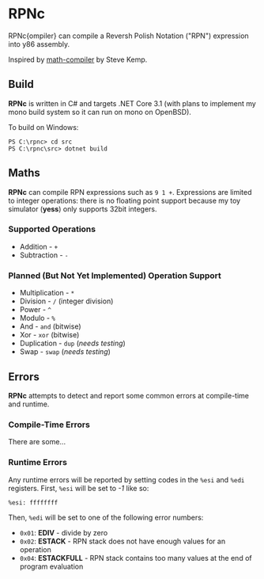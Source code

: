 # RPNc

RPNc{ompiler} can compile a Reversh Polish Notation ("RPN") expression into
y86 assembly.

Inspired by [math-compiler](https://github.com/skx/math-compiler) by
Steve Kemp.

## Build

**RPNc** is written in C# and targets .NET Core 3.1 (with plans to implement
my mono build system so it can run on mono on OpenBSD).

To build on Windows:

    PS C:\rpnc> cd src
    PS C:\rpnc\src> dotnet build

## Maths

**RPNc** can compile RPN expressions such as `9 1 +`. Expressions are limited
to integer operations: there is no floating point support because my toy
simulator (**yess**) only supports 32bit integers.

### Supported Operations

* Addition - `+`
* Subtraction - `-`

### Planned (But Not Yet Implemented) Operation Support

* Multiplication - `*`
* Division - `/` (integer division)
* Power - `^`
* Modulo - `%`
* And - `and` (bitwise)
* Xor - `xor` (bitwise)
* Duplication - `dup` (*needs testing*)
* Swap - `swap` (*needs testing*)

## Errors

**RPNc** attempts to detect and report some common errors at compile-time and
runtime.

### Compile-Time Errors

There are some...

### Runtime Errors

Any runtime errors will be reported by setting codes in the `%esi` and
`%edi` registers. First, `%esi` will be set to _-1_ like so:

    %esi: ffffffff

Then, `%edi` will be set to one of the following error numbers:

* `0x01`: **EDIV** - divide by zero
* `0x02`: **ESTACK** - RPN stack does not have enough values for an operation
* `0x04`: **ESTACKFULL** - RPN stack contains too many values at the end of
  program evaluation
